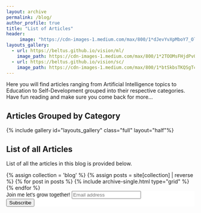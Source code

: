 ```yaml
---
layout: archive
permalink: /blog/
author_profile: true
title: "List of Articles"
header:
     image: "https://cdn-images-1.medium.com/max/800/1*dJevYvXpMboY7_OlYmNWQw.jpeg"
layouts_gallery:
  - url: https://beltus.github.io/vision/ml/
    image_path: https://cdn-images-1.medium.com/max/800/1*2TOOMsFHjdPv0FGnvLF-hQ.jpeg
  - url: https://beltus.github.io/vision/sc/
    image_path: https://cdn-images-1.medium.com/max/800/1*btSkbsTKQSgTciaJBWL8xw.png
---
```


Here you will find articles ranging from Artificial Intelligence topics to Education to Self-Development grouped into their respective categories. Have fun reading and make sure you come back for more...

## Articles Grouped by Category

<div class = "grid__wrapper">
{% include gallery id="layouts_gallery" class="full" layout="half"%}
</div>

## List of all Articles
List of all the articles in this blog is provided below.

<div class="grid__wrapper">
  {% assign collection = 'blog' %}
  {% assign posts = site[collection] | reverse %}
  {% for post in posts %}
    {% include archive-single.html type="grid" %}
  {% endfor %}
</div>
<!-- Begin Mailchimp Signup Form -->
<link href="//cdn-images.mailchimp.com/embedcode/horizontal-slim-10_7.css" rel="stylesheet" type="text/css">
<style type="text/css">
	#mc_embed_signup{background:#fff; clear:left; font:14px Helvetica,Arial,sans-serif; width:100%;}
	/* Add your own Mailchimp form style overrides in your site stylesheet or in this style block.
	   We recommend moving this block and the preceding CSS link to the HEAD of your HTML file. */
</style>
<div id="mc_embed_signup">
<form action="https://github.us18.list-manage.com/subscribe/post?u=af24155f302fd6d6bb6913dc9&amp;id=7833f07b03" method="post" id="mc-embedded-subscribe-form" name="mc-embedded-subscribe-form" class="validate" target="_blank" novalidate>
    <div id="mc_embed_signup_scroll">
	<label for="mce-EMAIL">Join me let's grow together!</label>
	<input type="email" value="" name="EMAIL" class="email" id="mce-EMAIL" placeholder="Email address" required>
    <!-- real people should not fill this in and expect good things - do not remove this or risk form bot signups-->
    <div style="position: absolute; left: -5000px;" aria-hidden="true"><input type="text" name="b_af24155f302fd6d6bb6913dc9_7833f07b03" tabindex="-1" value=""></div>
    <div class="clear"><input type="submit" value="Subscribe" name="subscribe" id="mc-embedded-subscribe" class="button"></div>
    </div>
</form>
</div>

<!-- End Mailchimp Signup Form -->
